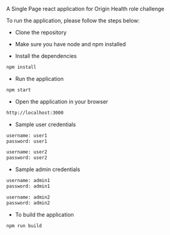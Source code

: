 A Single Page react application for Origin Health role challenge

To run the application, please follow the steps below:

- Clone the repository

- Make sure you have node and npm installed

- Install the dependencies
```bash
npm install
```

- Run the application
```bash
npm start
```

- Open the application in your browser
```bash
http://localhost:3000
```

- Sample user credentials
```bash
username: user1
password: user1
```

```bash
username: user2
password: user2
```

- Sample admin credentials
```bash
username: admin1
password: admin1
```

```bash
username: admin2
password: admin2
```

- To build the application
```bash
npm run build
```